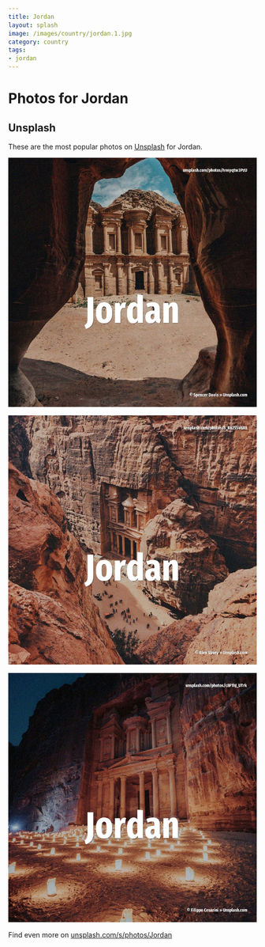 ```yaml
---
title: Jordan
layout: splash
image: /images/country/jordan.1.jpg
category: country
tags:
- jordan
---
```

# Photos for Jordan

## Unsplash

These are the most popular photos on [Unsplash](https://unsplash.com) for Jordan.

![Jordan](/images/country/jordan.1.jpg)

![Jordan](/images/country/jordan.2.jpg)

![Jordan](/images/country/jordan.3.jpg)

Find even more on [unsplash.com/s/photos/Jordan](https://unsplash.com/s/photos/Jordan)